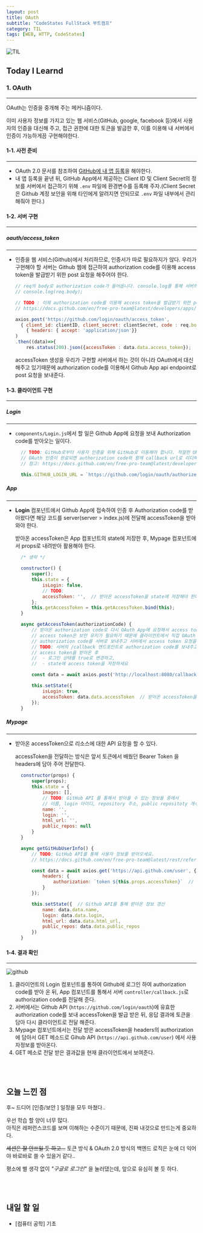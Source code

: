 ```yaml
---
layout: post
title: OAuth
subtitle: "CodeStates FullStack 부트캠프"
category: TIL
tags: [WEB, HTTP, CodeStates]
---
```


![TIL](https://user-images.githubusercontent.com/83164003/127775612-7464075f-89e7-478e-82ee-dc1c2710a125.jpeg)
## Today I Learnd
### 1. OAuth
---
OAuth는 인증을 중개해 주는 메커니즘이다. 

이미 사용자 정보를 가지고 있는 웹 서비스(GitHub, google, facebook 등)에서 사용자의 인증을 대신해 주고, 접근 권한에 대한 토큰을 발급한 후, 이를 이용해 내 서버에서 인증이 가능하게끔 구현해야한다.

#### 1-1. 사전 준비
---
- OAuth 2.0 문서를 참조하여 <a href="https://www.oauth.com/oauth2-servers/accessing-data/create-an-application/">GitHub에 내 앱 등록</a>을 해야한다.
- 내 앱 등록을 끝낸 뒤, GitHub App에서 제공하는 Client ID 및 Client Secret의 정보를 서버에서 접근하기 위해 `.env` 파일에 환경변수를 등록해 주자.(Client Secret은 Github 계정 보안을 위해 타인에게 알려지면 안되므로 `.env` 파일 내부에서 관리해줘야 한다.)


#### 1-2. 서버 구현
---
##### oauth/access_token
---
- 인증을 웹 서비스(Github)에서 처리하므로, 인증서가 따로 필요하지가 않다. 우리가 구현해야 할 서버는 Github 웹에 접근하여 authorization code를 이용해 access token을 발급받기 위한 post 요청을 해주어야 한다.
	
	```js
	// req의 body로 authorization code가 들어옵니다. console.log를 통해 서버의 터미널창에서 확인해보세요!
	// console.log(req.body);

	// TODO : 이제 authorization code를 이용해 access token을 발급받기 위한 post 요청을 보냅니다. 다음 링크를 참고하세요.
	// https://docs.github.com/en/free-pro-team@latest/developers/apps/identifying-and-authorizing-users-for-github-apps#2-users-are-redirected-back-to-your-site-by-github

	axios.post('https://github.com/login/oauth/access_token', 
	  { client_id: clientID, client_secret: clientSecret, code : req.body.authorizationCode }, 
		{ headers: { accept: 'application/json'}}
  )
	.then((data)=>{
		res.status(200).json({accessToken : data.data.access_token});
  ```

  accessToken 생성을 우리가 구현할 서버에서 하는 것이 아니라 OAuth에서 대신 해주고 있기때문에 authorization code를 이용해서 Github App api endpoint로 post 요청을 보내준다.

#### 1-3. 클라이언트 구현
---
##### Login
---
- `components/Login.js`에서 할 일은 Github App에 요청을 보내 Authorization code를 받아오는 일이다.

  ```js
	// TODO: GitHub로부터 사용자 인증을 위해 GitHub로 이동해야 합니다. 적절한 URL을 입력하세요.
	// OAuth 인증이 완료되면 authorization code와 함께 callback url로 리디렉션 합니다.
	// 참고: https://docs.github.com/en/free-pro-team@latest/developers/apps/identifying-and-authorizing-users-for-github-apps

	this.GITHUB_LOGIN_URL = `https://github.com/login/oauth/authorize?client_id=${client가 들어간다.}`
	```

##### App
---
- **Login** 컴포넌트에서 Github App에 접속하여 인증 후 Authorization code를 받아왔다면 해당 코드를 server(server > index.js)에 전달해 accessToken을 받아와야 한다.

  받아온 accessToken은 App 컴포넌트의 state에 저장한 후, Mypage 컴포넌트에서 props로 내려받아 활용해야 한다.

  ```js
	/* 생략 */
	
	constructor() {
		super();
		this.state = {
			isLogin: false,
			// TODO:
			accessToken: '',  // 받아온 accessToken을 state에 저장해야 한다.
		};
		this.getAccessToken = this.getAccessToken.bind(this);
	}

	async getAccessToken(authorizationCode) {
		// 받아온 authorization code로 다시 OAuth App에 요청해서 access token을 받을 수 있습니다.
		// access token은 보안 유지가 필요하기 때문에 클라이언트에서 직접 OAuth App에 요청을 하는 방법은 보안에 취약할 수 있습니다.
		// authorization code를 서버로 보내주고 서버에서 access token 요청을 하는 것이 적절합니다.
		// TODO: 서버의 /callback 엔드포인트로 authorization code를 보내주고 access token을 받아옵니다.
		// access token을 받아온 후
		//  - 로그인 상태를 true로 변경하고,
		//  - state에 access token을 저장하세요

		const data = await axios.post('http://localhost:8080/callback', { authorizationCode: authorizationCode });  // 클라이언트 -> 서버로 authorization code를 보내준 뒤 서버에서 Github App으로 요청을 한다.

		this.setState({
			isLogin: true,
			accessToken: data.data.accessToken  // 받아온 accessToken을 App 컴포넌트의 state에 저장한다.
		});
	}
	```

##### Mypage
---
- 받아온 accessToken으로 리소스에 대한 API 요청을 할 수 있다.

  accessToken을 전달하는 방식은 앞서 토큰에서 배웠던 Bearer Token 을 headers에 담아 주어 전달한다.

  ```js
	constructor(props) {
		super(props);
		this.state = {
			images: [],
			// TODO: GitHub API 를 통해서 받아올 수 있는 정보들 중에서
			// 이름, login 아이디, repository 주소, public repositoty 개수를 포함한 다양한 정보들을 담아주세요.
			name: '',
			login: '',
			html_url: '',
			public_repos: null
		}
	}

	async getGitHubUserInfo() {
		// TODO: GitHub API를 통해 사용자 정보를 받아오세요.
		// https://docs.github.com/en/free-pro-team@latest/rest/reference/users#get-the-authenticated-user

		const data = await axios.get('https://api.github.com/user', {
			headers: {
				authorization: `token ${this.props.accessToken}`  // token이 필요한 API 요청 시 header authorization token 담아서 보내기
			}
		});

		this.setState({  // Github API를 통해 받아온 정보 갱신
			name: data.data.name,
			login: data.data.login,
			html_url: data.data.html_url,
			public_repos: data.data.public_repos
		})
	}
	```

#### 1-4. 결과 확인
---
![github](https://user-images.githubusercontent.com/83164003/143469590-68559aac-415b-47e6-b1dc-01e4fef06b4d.gif)

1. 클라이언트의 Login 컴포넌트를 통하여 Github에 로그인 하여 authorization code를 받아 온 뒤, App 컴포넌트를 통해서 서버 `controller/callback.js`로 authorization code를 전달해 준다.
2. 서버에서는 Github API (`https://github.com/login/oauth`)에 유효한 authorization code를 보내 accessToken을 발급 받은 뒤, 응답 결과에 토큰을 담아 다시 클라이언트로 전달 해준다.
3. Mypage 컴포넌트에서는 전달 받은 accessToken을 headers의 authorization에 담아서 GET 메소드로 Gihub API (`https://api.github.com/user`) 에서 사용자정보를 받아온다.
4. GET 메소로 전달 받은 결과값을 현재 클라이언트에서 보여준다.

<br>
<br>

## 오늘 느낀 점
후~ 드디어 [인증/보안 ] 일정을 모두 마쳤다..

우선 학습 할 양이 너무 많다.<br>
아직은 레퍼런스코드를 보며 이해하는 수준이기 때문에, 진짜 내것으로 만드는게 중요하다.

~~세션은 잘 안쓰일 듯 하고...~~ 토큰 방식 & OAuth 2.0 방식의 백엔드 로직은 눈에 더 익어야 바로바로 쓸 수 있을거 같다..

평소에 별 생각 없이 *"구글로 로그인"* 을 눌러댔는데, 앞으로 유심히 볼 듯 하다.

<br>
<br>

## 내일 할 일
- [컴퓨터 공학] 기초
